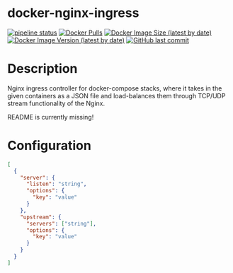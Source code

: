 # docker-nginx-ingress

[![pipeline status](https://gitlab.kilic.dev/docker/nginx-ingress/badges/main/pipeline.svg)](https://gitlab.kilic.dev/docker/nginx-ingress/-/commits/main) [![Docker Pulls](https://img.shields.io/docker/pulls/cenk1cenk2/nginx-ingress)](https://hub.docker.com/repository/docker/cenk1cenk2/nginx-ingress) [![Docker Image Size (latest by date)](https://img.shields.io/docker/image-size/cenk1cenk2/nginx-ingress)](https://hub.docker.com/repository/docker/cenk1cenk2/nginx-ingress) [![Docker Image Version (latest by date)](https://img.shields.io/docker/v/cenk1cenk2/nginx-ingress)](https://hub.docker.com/repository/docker/cenk1cenk2/nginx-ingress) [![GitHub last commit](https://img.shields.io/github/last-commit/cenk1cenk2/docker-nginx-ingress)](https://github.com/cenk1cenk2/docker-nginx-ingress)

# Description

Nginx ingress controller for docker-compose stacks, where it takes in the given containers as a JSON file and load-balances them through TCP/UDP stream functionality of the Nginx.

README is currently missing!

# Configuration

```json
[
  {
    "server": {
      "listen": "string",
      "options": {
        "key": "value"
      }
    },
    "upstream": {
      "servers": ["string"],
      "options": {
        "key": "value"
      }
    }
  }
]
```
